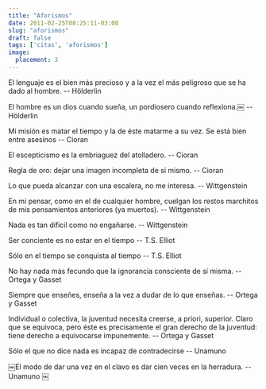 ```yaml
---
title: "Aforismos"
date: 2011-02-25T08:25:11-03:00
slug: "aforismos"
draft: false
tags: ['citas', 'aforismos']
image:
  placement: 3
---
```


El lenguaje es el bien más precioso y a la vez el más peligroso que se
ha dado al hombre. -- Hölderlin

El hombre es un dios cuando sueña, un pordiosero cuando reflexiona.￼ --
Hölderlin

Mi misión es matar el tiempo y la de éste matarme a su vez. Se está bien
entre asesinos -- Cioran

El escepticismo es la embriaguez del atolladero. -- Cioran

Regla de oro: dejar una imagen incompleta de sí mismo. -- Cioran

Lo que pueda alcanzar con una escalera, no me interesa. -- Wittgenstein

En mi pensar, como en el de cualquier hombre, cuelgan los restos
marchitos de mis pensamientos anteriores (ya muertos). -- Wittgenstein

Nada es tan difícil como no engañarse. -- Wittgenstein

Ser conciente es no estar en el tiempo -- T.S. Elliot

Sólo en el tiempo se conquista al tiempo -- T.S. Elliot

​No hay nada más fecundo que la ignorancia consciente de sí
misma. -- Ortega y Gasset

Siempre que enseñes, enseña a la vez a dudar de lo que enseñas. --
Ortega y Gasset

Individual o colectiva, la juventud necesita creerse, a priori,
superior. Claro que se equivoca, pero éste es precisamente el gran
derecho de la juventud: tiene derecho a equivocarse impunemente. --
Ortega y Gasset

Sólo el que no dice nada es incapaz de contradecirse -- Unamuno

￼El modo de dar una vez en el clavo es dar cien veces en la herradura.
-- Unamuno ￼

